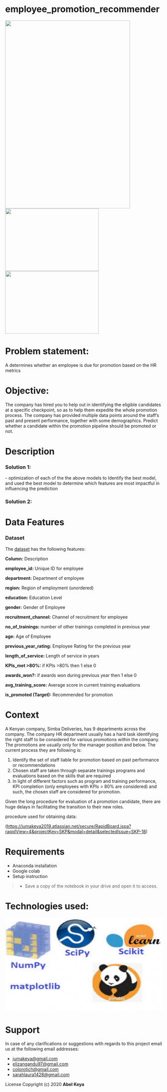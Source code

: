 # employee_promotion_recommender

  
  <img align="center" src="Promote-1.jpg" width="400" height="600" align="center">
  <img align="center" src="gears.gif" width="300" height="200" align="left">
  <img align="center" src="jump.gif" width="300" height="200"  align="left">
  
 
  
 # Problem statement: 

A determines whether an employee is due for promotion  based on the HR metrics

# Objective: 

The company has hired you to help out in identifying the eligible candidates at a specific checkpoint, so as to help them expedite the whole promotion process. The company has provided multiple data points around the staff’s past and present performance, together with some demographics. Predict whether a candidate within the promotion pipeline should be promoted or not. 
  
# Description

### Solution 1: 

</p>
- optimization of each of the the above models to Identify the best model, and used the best model to determine which features are most impactful in influencing the prediction

### Solution 2:


# Data Features

### Dataset

The [dataset](https://drive.google.com/drive/folders/1DtDYBME3bKQaC3VKQ3hzDNfoKoj4J7BZ?usp=sharing) has the following features:

**Column:**	Description

**employee_id:**  Unique ID for employee

**department:**  Department of employee

**region:**  Region of employment (unordered)

**education:** Education Level

**gender:** Gender of Employee

**recruitment_channel:** Channel of recruitment for employee

**no_of_trainings:** number of other trainings completed in previous year

**age:** Age of Employee

**previous_year_rating:** Employee Rating for the previous year

**length_of_service:** Length of service in years

**KPIs_met >80%:** if KPIs >80% then 1 else 0

**awards_won?:** if awards won during previous year then 1 else 0

**avg_training_score:** Average score in current training evaluations

**is_promoted	(Target):** Recommended for promotion


# Context

<p>
   
A Kenyan company, Simba Deliveries, has 9 departments across the company. The company HR department usually has a hard task identifying the right staff to be considered for various promotions within the company. The promotions are usually only for the manager position and below. The current process they are following is:

1.	Identify the set of staff liable for promotion based on past performance or recommendations
2.	Chosen staff are taken through separate trainings programs and evaluations based on the skills that are required
3.	In light of different factors such as program and training performance, KPI completion (only employees with KPIs > 80% are considered) and such, the chosen staff are considered for promotion.

Given the long procedure for evaluation of a promotion candidate, there are huge delays in facilitating the transition to their new roles.

   
  procedure used for obtaining data:
 
 (https://jumakeya2019.atlassian.net/secure/RapidBoard.jspa?rapidView=4&projectKey=SKP&modal=detail&selectedIssue=SKP-18)
  

# Requirements

* Anaconda installation
* Google colab
* Setup instruction
> * Save a copy of the notebook in your drive and open it to access.

<p align="center">
   
   # Technologies used:
   
 <p align="center"> 
   
  <img   src="https://github.com/abel-keya/Decision-trees-classification-Models-and-Support-Vector-Machines/blob/master/tech3.jpg" width="550" height="300"  alt="DS" title="Requirements" />
 
</p>

# Support
In case of any clarifications or suggestions with regards to this project email us at the following email addresses:
- jumakeya@gmail.com
- elizangandu97@gmail.com
- colorotich@gmail.com
-  sarahlaura1428@gmail.com

License
Copyright (c) 2020 **Abel Keya**
